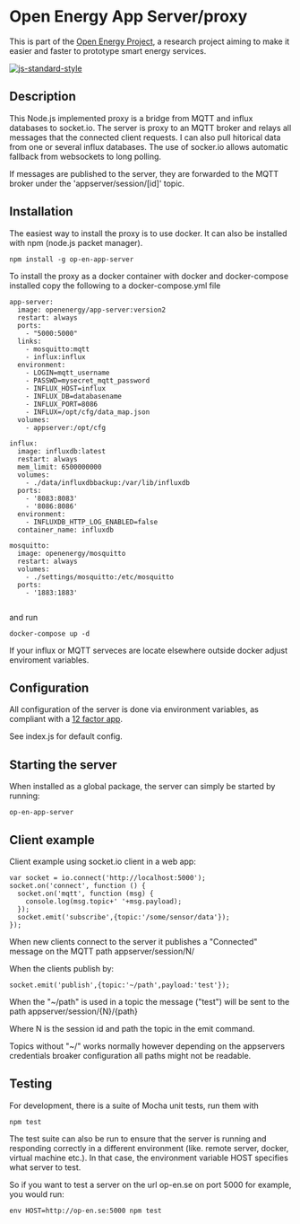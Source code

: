 # Open Energy App Server/proxy

This is part of the [Open Energy Project](http://op-en.se/), a research project aiming to make it easier and faster to prototype smart energy services.

[![js-standard-style](https://cdn.rawgit.com/feross/standard/master/badge.svg)](https://github.com/feross/standard)

## Description

This Node.js implemented proxy is a bridge from MQTT and influx databases to socket.io. The server is proxy to an MQTT broker and relays all messages that the connected client requests. I can also pull hitorical data from one or several influx databases. The use of socker.io allows automatic fallback from websockets to long polling. 

If messages are published to the server, they are forwarded to the MQTT broker under the 'appserver/session/[id]' topic.

## Installation
The easiest way to install the proxy is to use docker. It can also be installed with npm (node.js packet manager).

```
npm install -g op-en-app-server
```
To install the proxy as a docker container with docker and docker-compose installed copy the following to a docker-compose.yml file

```
app-server:
  image: openenergy/app-server:version2
  restart: always
  ports:
    - "5000:5000"
  links:
    - mosquitto:mqtt
    - influx:influx
  environment:
    - LOGIN=mqtt_username
    - PASSWD=mysecret_mqtt_password
    - INFLUX_HOST=influx
    - INFLUX_DB=databasename
    - INFLUX_PORT=8086
    - INFLUX=/opt/cfg/data_map.json
  volumes:
    - appserver:/opt/cfg
    
influx:
  image: influxdb:latest
  restart: always
  mem_limit: 6500000000
  volumes:
    - ./data/influxdbbackup:/var/lib/influxdb
  ports:
    - '8083:8083'
    - '8086:8086'
  environment:
    - INFLUXDB_HTTP_LOG_ENABLED=false
  container_name: influxdb
  
mosquitto:
  image: openenergy/mosquitto
  restart: always
  volumes:
    - ./settings/mosquitto:/etc/mosquitto
  ports:
    - '1883:1883'
    
```

and run 

```
docker-compose up -d 
```
If your influx or MQTT serveces are locate elsewhere outside docker adjust enviroment variables. 




## Configuration

All configuration of the server is done via environment variables, as compliant with a [12 factor app](http://12factor.net/config).

See index.js for default config.

## Starting the server

When installed as a global package, the server can simply be started by running:
```
op-en-app-server
```

## Client example

Client example using socket.io client in a web app:
```
var socket = io.connect('http://localhost:5000');
socket.on('connect', function () {
  socket.on('mqtt', function (msg) {
    console.log(msg.topic+' '+msg.payload);
  });
  socket.emit('subscribe',{topic:'/some/sensor/data'});
});
```
When new clients connect to the server it publishes a "Connected" message on the MQTT path appserver/session/N/

When the clients publish by:

```
socket.emit('publish',{topic:'~/path',payload:'test'});
```

When the "~/path" is used in a topic the message ("test") will be sent to the path appserver/session/{N}/{path}

Where N is the session id and path the topic in the emit command.

Topics without "~/" works normally however depending on the appservers credentials broaker configuration all paths might not be readable.  

## Testing

For development, there is a suite of Mocha unit tests, run them with

```
npm test
```

The test suite can also be run to ensure that the server is running and responding correctly in a different environment (like. remote server, docker, virtual machine etc.). In that case, the environment variable HOST specifies what server to test.

So if you want to test a server on the url op-en.se on port 5000 for example, you would run:

```
env HOST=http://op-en.se:5000 npm test
```
